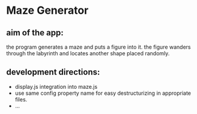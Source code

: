 # Maze Generator

## aim of the app:

the program generates a maze and puts a figure into it. the figure wanders through the labyrinth and locates another shape placed randomly.

## development directions:

- display.js integration into maze.js
- use same config property name for easy destructurizing in appropriate files.
- ...
